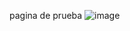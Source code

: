 pagina de prueba
![image](https://github.com/user-attachments/assets/dc3eafb6-47df-4dd3-a069-2be5f5fa6f9c)
